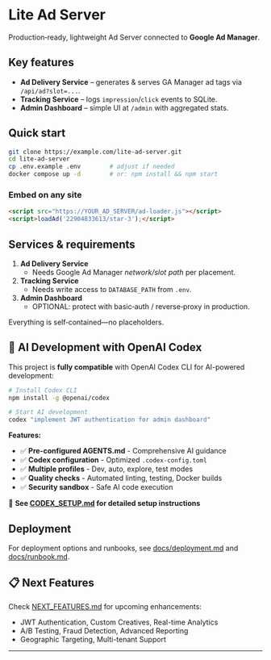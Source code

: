 
# Lite Ad Server

Production‑ready, lightweight Ad Server connected to **Google Ad Manager**.

## Key features
* **Ad Delivery Service** – generates & serves GA Manager ad tags via `/api/ad?slot=...`.
* **Tracking Service** – logs `impression`/`click` events to SQLite.
* **Admin Dashboard** – simple UI at `/admin` with aggregated stats.

## Quick start

```bash
git clone https://example.com/lite-ad-server.git
cd lite-ad-server
cp .env.example .env        # adjust if needed
docker compose up -d        # or: npm install && npm start
```

### Embed on any site

```html
<script src="https://YOUR_AD_SERVER/ad-loader.js"></script>
<script>loadAd('22904833613/star-3');</script>
```

## Services & requirements

1. **Ad Delivery Service**
   - Needs Google Ad Manager *network/slot path* per placement.
2. **Tracking Service**
   - Needs write access to `DATABASE_PATH` from `.env`.
3. **Admin Dashboard**
   - OPTIONAL: protect with basic‑auth / reverse‑proxy in production.

Everything is self‑contained—no placeholders.

## 🤖 AI Development with OpenAI Codex

This project is **fully compatible** with OpenAI Codex CLI for AI-powered development:

```bash
# Install Codex CLI
npm install -g @openai/codex

# Start AI development
codex "implement JWT authentication for admin dashboard"
```

**Features:**
- ✅ **Pre-configured AGENTS.md** - Comprehensive AI guidance
- ✅ **Codex configuration** - Optimized `.codex-config.toml`
- ✅ **Multiple profiles** - Dev, auto, explore, test modes
- ✅ **Quality checks** - Automated linting, testing, Docker builds
- ✅ **Security sandbox** - Safe AI code execution

📖 **See [CODEX_SETUP.md](./CODEX_SETUP.md) for detailed setup instructions**


## Deployment
For deployment options and runbooks, see [docs/deployment.md](docs/deployment.md) and [docs/runbook.md](docs/runbook.md).

## 📋 Next Features

Check [NEXT_FEATURES.md](./NEXT_FEATURES.md) for upcoming enhancements:
- JWT Authentication, Custom Creatives, Real-time Analytics
- A/B Testing, Fraud Detection, Advanced Reporting
- Geographic Targeting, Multi-tenant Support

---
